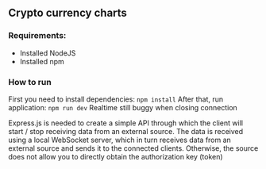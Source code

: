 ## Crypto currency charts
### Requirements:
- Installed NodeJS
- Installed npm
### How to run
First you need to install dependencies: `npm install`
After that, run application: `npm run dev`
Realtime still buggy when closing connection

Express.js is needed to create a simple API through which the client will start / stop receiving data from an external source. The data is received using a local WebSocket server, which in turn receives data from an external source and sends it to the connected clients. Otherwise, the source does not allow you to directly obtain the authorization key (token)